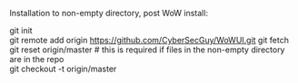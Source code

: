 Installation to non-empty directory, post WoW install:  

git init  
git remote add origin https://github.com/CyberSecGuy/WoWUI.git
git fetch  
git reset origin/master  # this is required if files in the non-empty directory are in the repo  
git checkout -t origin/master  
